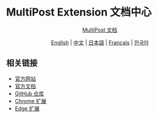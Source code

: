 # MultiPost Extension 文档中心

<div align="center">

[MultiPost 文档](https://docs.multipost.app)

[English](README.md) | [中文](README-zh.md) | [日本語](README-jp.md) | [Français](README-fr.md) | [한국어](README-kr.md)

</div>

## 相关链接

- [官方网站](https://multipost.app)
- [官方文档](https://docs.multipost.app)
- [GitHub 仓库](https://github.com/leaper-one/MultiPost-Extension)
- [Chrome 扩展](https://chromewebstore.google.com/detail/multipost/dhohkaclnjgcikfoaacfgijgjgceofih)
- [Edge 扩展](https://microsoftedge.microsoft.com/addons/detail/multipost/ckoiphiceimehjkolnfffgbmihoppgjg)
